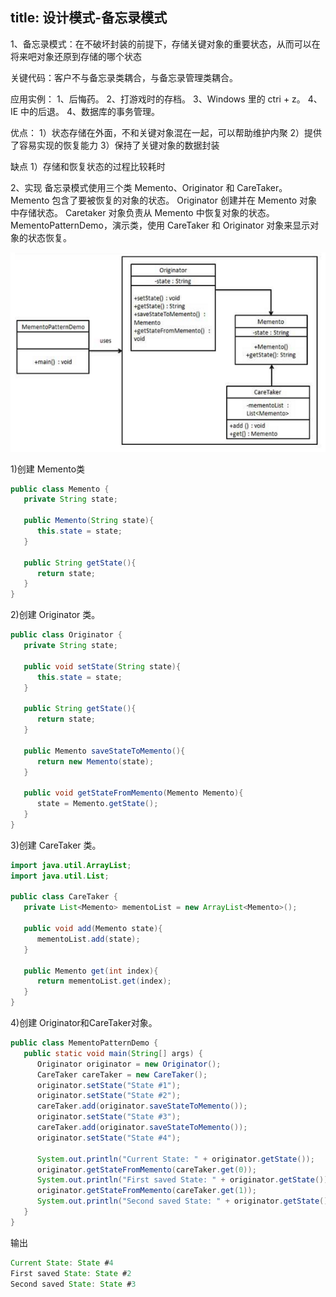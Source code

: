 title: 设计模式-备忘录模式
---
1、备忘录模式：在不破坏封装的前提下，存储关键对象的重要状态，从而可以在将来吧对象还原到存储的哪个状态

关键代码：客户不与备忘录类耦合，与备忘录管理类耦合。

应用实例： 1、后悔药。 
		  2、打游戏时的存档。 
		  3、Windows 里的 ctri + z。 4、IE 中的后退。
		  4、数据库的事务管理。

优点：
1）状态存储在外面，不和关键对象混在一起，可以帮助维护内聚
2）提供了容易实现的恢复能力
3）保持了关键对象的数据封装

缺点
1）存储和恢复状态的过程比较耗时
 
2、实现
备忘录模式使用三个类 Memento、Originator 和 CareTaker。
Memento 包含了要被恢复的对象的状态。
Originator 创建并在 Memento 对象中存储状态。
Caretaker 对象负责从 Memento 中恢复对象的状态。
MementoPatternDemo，演示类，使用 CareTaker 和 Originator 对象来显示对象的状态恢复。

![Image text](https://github.com/Tingzi123/blog/blob/master/_posts/picture/memento.png?raw=true)

1)创建 Memento类
```java
public class Memento {
   private String state;
 
   public Memento(String state){
      this.state = state;
   }
 
   public String getState(){
      return state;
   }  
}
```

2)创建 Originator 类。
```java
public class Originator {
   private String state;
 
   public void setState(String state){
      this.state = state;
   }
 
   public String getState(){
      return state;
   }
 
   public Memento saveStateToMemento(){
      return new Memento(state);
   }
 
   public void getStateFromMemento(Memento Memento){
      state = Memento.getState();
   }
}
```

3)创建 CareTaker 类。
```java
import java.util.ArrayList;
import java.util.List;
 
public class CareTaker {
   private List<Memento> mementoList = new ArrayList<Memento>();
 
   public void add(Memento state){
      mementoList.add(state);
   }
 
   public Memento get(int index){
      return mementoList.get(index);
   }
}
```

4)创建 Originator和CareTaker对象。
```java
public class MementoPatternDemo {
   public static void main(String[] args) {
      Originator originator = new Originator();
      CareTaker careTaker = new CareTaker();
      originator.setState("State #1");
      originator.setState("State #2");
      careTaker.add(originator.saveStateToMemento());
      originator.setState("State #3");
      careTaker.add(originator.saveStateToMemento());
      originator.setState("State #4");
 
      System.out.println("Current State: " + originator.getState());    
      originator.getStateFromMemento(careTaker.get(0));
      System.out.println("First saved State: " + originator.getState());
      originator.getStateFromMemento(careTaker.get(1));
      System.out.println("Second saved State: " + originator.getState());
   }
}
```

输出
```java
Current State: State #4
First saved State: State #2
Second saved State: State #3
```